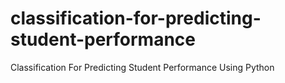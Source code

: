 # classification-for-predicting-student-performance
Classification For Predicting Student Performance Using Python
